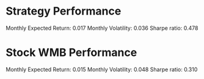 # Strategy Performance
Monthly Expected Return: 0.017
Monthly Volatility: 0.036
Sharpe ratio: 0.478
# Stock WMB Performance
Monthly Expected Return: 0.015
Monthly Volatility: 0.048
Sharpe ratio: 0.310
